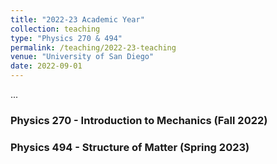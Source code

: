 ```yaml
---
title: "2022-23 Academic Year"
collection: teaching
type: "Physics 270 & 494"
permalink: /teaching/2022-23-teaching
venue: "University of San Diego"
date: 2022-09-01
---
```

...

### Physics 270 - Introduction to Mechanics (Fall 2022)

### Physics 494 - Structure of Matter (Spring 2023)
